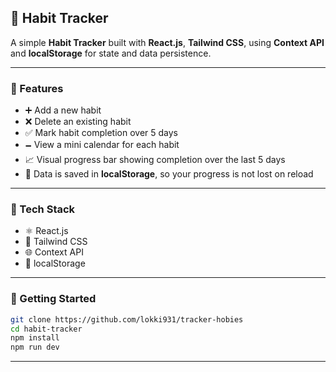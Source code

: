 ## 📝 Habit Tracker

A simple **Habit Tracker** built with **React.js**, **Tailwind CSS**, using **Context API** and **localStorage** for state and data persistence.

---

### 🔧 Features

- ➕ Add a new habit
- ❌ Delete an existing habit
- ✅ Mark habit completion over 5 days
- 🗕 View a mini calendar for each habit
- 📈 Visual progress bar showing completion over the last 5 days
- 💾 Data is saved in **localStorage**, so your progress is not lost on reload

---

### 💠 Tech Stack

- ⚛️ React.js
- 🎨 Tailwind CSS
- 🌐 Context API
- 📍 localStorage

---

### 🚀 Getting Started

```bash
git clone https://github.com/lokki931/tracker-hobies
cd habit-tracker
npm install
npm run dev
```

---
